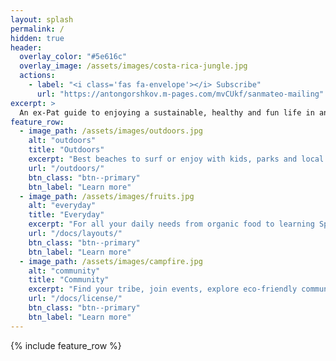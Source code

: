 ```yaml
---
layout: splash
permalink: /
hidden: true
header:
  overlay_color: "#5e616c"
  overlay_image: /assets/images/costa-rica-jungle.jpg
  actions:
    - label: "<i class='fas fa-envelope'></i> Subscribe"
      url: "https://antongorshkov.m-pages.com/mvCUkf/sanmateo-mailing"
excerpt: >
  An ex-Pat guide to enjoying a sustainable, healthy and fun life in and around
feature_row:
  - image_path: /assets/images/outdoors.jpg
    alt: "outdoors"
    title: "Outdoors"
    excerpt: "Best beaches to surf or enjoy with kids, parks and local hikes"
    url: "/outdoors/"
    btn_class: "btn--primary"
    btn_label: "Learn more"
  - image_path: /assets/images/fruits.jpg
    alt: "everyday"
    title: "Everyday"
    excerpt: "For all your daily needs from organic food to learning Spanish"
    url: "/docs/layouts/"
    btn_class: "btn--primary"
    btn_label: "Learn more"
  - image_path: /assets/images/campfire.jpg
    alt: "community"
    title: "Community"
    excerpt: "Find your tribe, join events, explore eco-friendly communities"
    url: "/docs/license/"
    btn_class: "btn--primary"
    btn_label: "Learn more"
---
```


{% include feature_row %}
